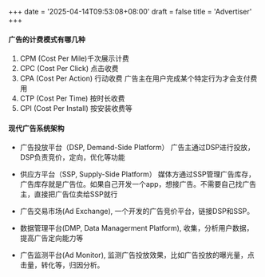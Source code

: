 +++
date = '2025-04-14T09:53:08+08:00'
draft = false
title = 'Advertiser'
+++



#### 广告的计费模式有哪几种
1. CPM (Cost Per Mile)千次展示计费
2. CPC (Cost Per Click) 点击收费
3. CPA (Cost Per Action) 行动收费 广告主在用户完成某个特定行为才会支付费用
4. CTP (Cost Per Time) 按时长收费
5. CPI (Cost Per Install) 按安装收费等


#### 现代广告系统架构
- 广告投放平台（DSP, Demand-Side Platform） 广告主通过DSP进行投放，DSP负责竞价，定向，优化等功能
- 供应方平台（SSP, Supply-Side Platform） 媒体方通过SSP管理广告库存，广告库存就是广告位。如果自己开发一个app，想接广告。不需要自己找广告主，直接把广告位卖给SSP就行

- 广告交易市场(Ad Exchange), 一个开发的广告竞价平台，链接DSP和SSP。 
- 数据管理平台(DMP, Data Managerment Platform), 收集，分析用户数据，提高广告定向能力等

- 广告监测平台(Ad Monitor), 监测广告投放效果，比如广告投放的曝光量，点击量，转化等，归因分析。